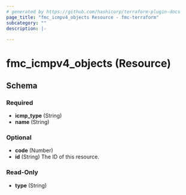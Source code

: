 ```yaml
---
# generated by https://github.com/hashicorp/terraform-plugin-docs
page_title: "fmc_icmpv4_objects Resource - fmc-terraform"
subcategory: ""
description: |-
  
---
```


# fmc_icmpv4_objects (Resource)





<!-- schema generated by tfplugindocs -->
## Schema

### Required

- **icmp_type** (String)
- **name** (String)

### Optional

- **code** (Number)
- **id** (String) The ID of this resource.

### Read-Only

- **type** (String)


